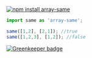 [![npm install array-same](https://nodei.co/npm/array-same.png?mini=true)](https://nodei.co/npm/array-same/)

```js
import same as 'array-same';

same([1,2], [2,1]); //true
same([1,2,3], [1,2]); //false
```

[![Greenkeeper badge](https://badges.greenkeeper.io/dfcreative/array-same.svg)](https://greenkeeper.io/)